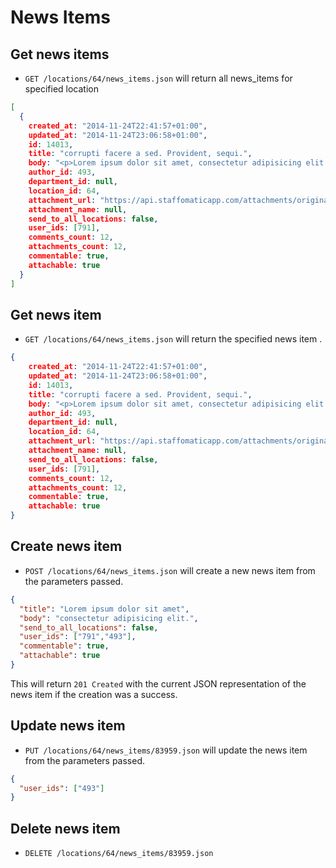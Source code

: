 News Items
=======================

Get news items
----------

* `GET /locations/64/news_items.json` will return all news_items for specified location

```json
[
  {
    created_at: "2014-11-24T22:41:57+01:00",
    updated_at: "2014-11-24T23:06:58+01:00",
    id: 14013,
    title: "corrupti facere a sed. Provident, sequi.",
    body: "<p>Lorem ipsum dolor sit amet, consectetur adipisicing elit. Accusamus dicta fugit corporis doloremque maxime soluta dolorum ex, reprehenderit itaque, recusandae blanditiis debitis saepe distinctio, corrupti facere a sed. Provident, sequi.</p> ",
    author_id: 493,
    department_id: null,
    location_id: 64,
    attachment_url: "https://api.staffomaticapp.com/attachments/original/missing.png",
    attachment_name: null,
    send_to_all_locations: false,
    user_ids: [791],
    comments_count: 12,
    attachments_count: 12,
    commentable: true,
    attachable: true
  }
]
```

Get news item
----------

* `GET /locations/64/news_items.json` will return the specified news item       .

```json
{
    created_at: "2014-11-24T22:41:57+01:00",
    updated_at: "2014-11-24T23:06:58+01:00",
    id: 14013,
    title: "corrupti facere a sed. Provident, sequi.",
    body: "<p>Lorem ipsum dolor sit amet, consectetur adipisicing elit. Accusamus dicta fugit corporis doloremque maxime soluta dolorum ex, reprehenderit itaque, recusandae blanditiis debitis saepe distinctio, corrupti facere a sed. Provident, sequi.</p> ",
    author_id: 493,
    department_id: null,
    location_id: 64,
    attachment_url: "https://api.staffomaticapp.com/attachments/original/missing.png",
    attachment_name: null,
    send_to_all_locations: false,
    user_ids: [791],
    comments_count: 12,
    attachments_count: 12,
    commentable: true,
    attachable: true
}
```

Create news item
--------------

* `POST /locations/64/news_items.json` will create a new news item from the parameters passed.

```json
{
  "title": "Lorem ipsum dolor sit amet",
  "body": "consectetur adipisicing elit.",
  "send_to_all_locations": false,
  "user_ids": ["791","493"],
  "commentable": true,
  "attachable": true
}
```

This will return `201 Created` with the current JSON representation of the news item if the creation was a success.


Update news item
--------------

* `PUT /locations/64/news_items/83959.json` will update the news item from the parameters passed.

```json
{
  "user_ids": ["493"]
}
```

Delete news item
--------------

* `DELETE /locations/64/news_items/83959.json`
